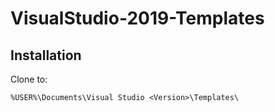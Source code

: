 # VisualStudio-2019-Templates


## Installation

Clone to: 
```
%USER%\Documents\Visual Studio <Version>\Templates\
```
